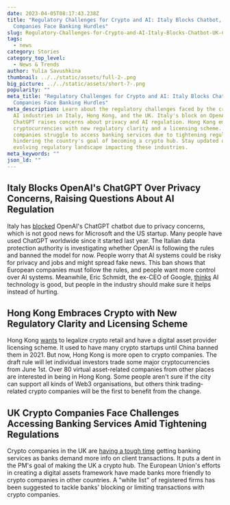 ```yaml
---
date: 2023-04-05T08:17:43.238Z
title: "Regulatory Challenges for Crypto and AI: Italy Blocks Chatbot, UK
  Companies Face Banking Hurdles"
slug: Regulatory-Challenges-for-Crypto-and-AI-Italy-Blocks-Chatbot-UK-Companies-Face-Banking-Hurdles
tags:
  - news
category: Stories
category_top_level:
  - News & Trends
author: Yulia Savushkina
thumbnail: ../../static/assets/full-2-.png
big_picture: ../../static/assets/short-7-.png
popularity: ""
meta_title: "Regulatory Challenges for Crypto and AI: Italy Blocks Chatbot, UK
  Companies Face Banking Hurdles"
meta_description: Learn about the regulatory challenges faced by the crypto and
  AI industries in Italy, Hong Kong, and the UK. Italy's block on OpenAI's
  ChatGPT raises concerns about privacy and AI regulation. Hong Kong embraces
  cryptocurrencies with new regulatory clarity and a licensing scheme. UK crypto
  companies struggle to access banking services due to tightening regulations,
  hindering the country's goal of becoming a crypto hub. Stay updated on the
  evolving regulatory landscape impacting these industries.
meta_keywords: ""
json_ld: ""
---
```

<!--StartFragment-->

## Italy Blocks OpenAI's ChatGPT Over Privacy Concerns, Raising Questions About AI Regulation



Italy has [blocked](https://www.bbc.com/news/technology-65139406) OpenAI's ChatGPT chatbot due to privacy concerns, which is not good news for Microsoft and the US startup. Many people have used ChatGPT worldwide since it started last year. The Italian data protection authority is investigating whether OpenAI is following the rules and banned the model for now. People worry that AI systems could be risky for privacy and jobs and might spread fake news. This ban shows that European companies must follow the rules, and people want more control over AI systems. Meanwhile, Eric Schmidt, the ex-CEO of Google, [thinks](https://www.businessinsider.com/ex-google-ceo-ai-industry-has-make-tech-doesnt-harm-2023-4) AI technology is good, but people in the industry should make sure it helps instead of hurting.



## Hong Kong Embraces Crypto with New Regulatory Clarity and Licensing Scheme



Hong Kong [wants](https://techcrunch.com/2023/04/02/hong-kong-web3-crypto-hub/) to legalize crypto retail and have a digital asset provider licensing scheme. It used to have many crypto startups until China banned them in 2021. But now, Hong Kong is more open to crypto companies. The draft rule will let individual investors trade some major cryptocurrencies from June 1st. Over 80 virtual asset-related companies from other places are interested in being in Hong Kong. Some people aren't sure if the city can support all kinds of Web3 organisations, but others think trading-related crypto companies will be the first to benefit from the change.



## UK Crypto Companies Face Challenges Accessing Banking Services Amid Tightening Regulations

Crypto companies in the UK are [having a tough time](https://cointelegraph.com/news/uk-banks-are-turning-away-crypto-clients-report) getting banking services as banks demand more info on client transactions. It puts a dent in the PM's goal of making the UK a crypto hub. The European Union's efforts in creating a digital assets framework have made banks more friendly to crypto companies in other countries. A "white list" of registered firms has been suggested to tackle banks' blocking or limiting transactions with crypto companies.

<!--EndFragment-->